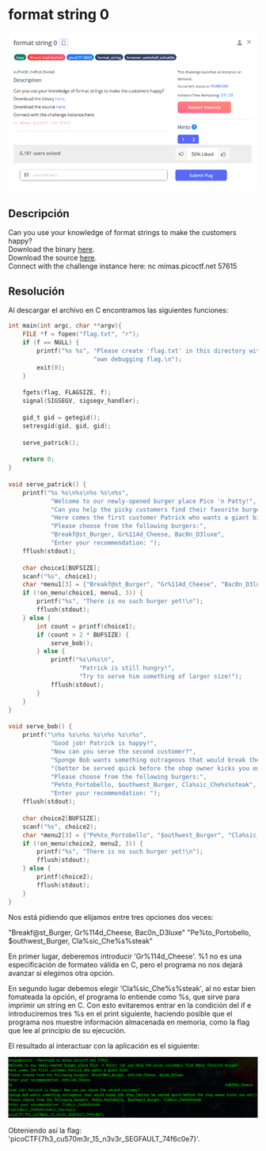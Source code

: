 # format string 0
![Descripcion del CTF](img/description.png)

## Descripción
Can you use your knowledge of format strings to make the customers happy?  
Download the binary [here](https://artifacts.picoctf.net/c_mimas/67/format-string-0).  
Download the source [here](https://artifacts.picoctf.net/c_mimas/67/format-string-0.c).  
Connect with the challenge instance here: nc mimas.picoctf.net 57615

## Resolución
Al descargar el archivo en C encontramos las siguientes funciones:

```c
int main(int argc, char **argv){
    FILE *f = fopen("flag.txt", "r");
    if (f == NULL) {
        printf("%s %s", "Please create 'flag.txt' in this directory with your",
                        "own debugging flag.\n");
        exit(0);
    }

    fgets(flag, FLAGSIZE, f);
    signal(SIGSEGV, sigsegv_handler);

    gid_t gid = getegid();
    setresgid(gid, gid, gid);

    serve_patrick();
  
    return 0;
}

void serve_patrick() {
    printf("%s %s\n%s\n%s %s\n%s",
            "Welcome to our newly-opened burger place Pico 'n Patty!",
            "Can you help the picky customers find their favorite burger?",
            "Here comes the first customer Patrick who wants a giant bite.",
            "Please choose from the following burgers:",
            "Breakf@st_Burger, Gr%114d_Cheese, Bac0n_D3luxe",
            "Enter your recommendation: ");
    fflush(stdout);

    char choice1[BUFSIZE];
    scanf("%s", choice1);
    char *menu1[3] = {"Breakf@st_Burger", "Gr%114d_Cheese", "Bac0n_D3luxe"};
    if (!on_menu(choice1, menu1, 3)) {
        printf("%s", "There is no such burger yet!\n");
        fflush(stdout);
    } else {
        int count = printf(choice1);
        if (count > 2 * BUFSIZE) {
            serve_bob();
        } else {
            printf("%s\n%s\n",
                    "Patrick is still hungry!",
                    "Try to serve him something of larger size!");
            fflush(stdout);
        }
    }
}

void serve_bob() {
    printf("\n%s %s\n%s %s\n%s %s\n%s",
            "Good job! Patrick is happy!",
            "Now can you serve the second customer?",
            "Sponge Bob wants something outrageous that would break the shop",
            "(better be served quick before the shop owner kicks you out!)",
            "Please choose from the following burgers:",
            "Pe%to_Portobello, $outhwest_Burger, Cla%sic_Che%s%steak",
            "Enter your recommendation: ");
    fflush(stdout);

    char choice2[BUFSIZE];
    scanf("%s", choice2);
    char *menu2[3] = {"Pe%to_Portobello", "$outhwest_Burger", "Cla%sic_Che%s%steak"};
    if (!on_menu(choice2, menu2, 3)) {
        printf("%s", "There is no such burger yet!\n");
        fflush(stdout);
    } else {
        printf(choice2);
        fflush(stdout);
    }
}
```
Nos está pidiendo que elijamos entre tres opciones dos veces:

"Breakf@st_Burger, Gr%114d_Cheese, Bac0n_D3luxe"
"Pe%to_Portobello, $outhwest_Burger, Cla%sic_Che%s%steak"

En primer lugar, deberemos introducir 'Gr%114d_Cheese'. %1 no es una especificación de formateo válida en C, pero el programa no nos dejará avanzar si elegimos otra opción.

En segundo lugar debemos elegir 'Cla%sic_Che%s%steak', al no estar bien fomateada la opción, el programa lo entiende como %s, que sirve para imprimir un string en C. Con esto evitaremos entrar en la condición del if e introduciremos tres %s en el print siguiente, haciendo posible que el programa nos muestre información almacenada en memoria, como la flag que lee al principio de su ejecución.

El resultado al interactuar con la aplicación es el siguiente:

![Consola](img/1.png)

Obteniendo así la flag: 'picoCTF{7h3_cu570m3r_15_n3v3r_SEGFAULT_74f6c0e7}'.